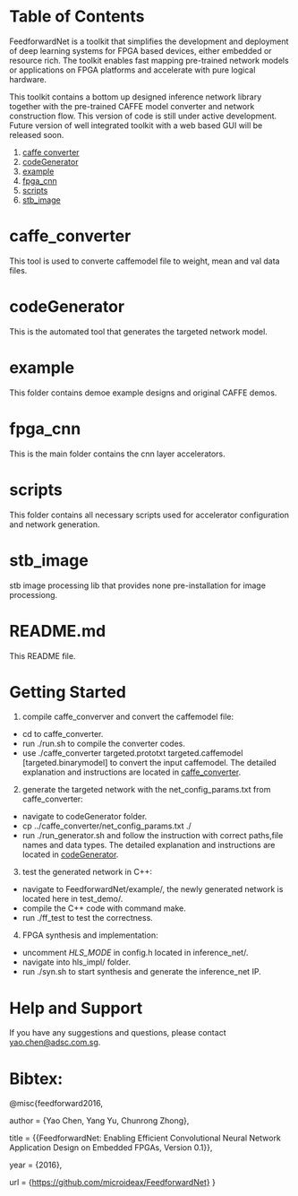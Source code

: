 <span style="display: inline-block;">

# Table of Contents

FeedforwardNet is a toolkit that simplifies the development and deployment of deep learning systems 
for FPGA based devices, either embedded or resource rich. 
The toolkit enables fast mapping pre-trained network models or applications on FPGA platforms and accelerate
with pure logical hardware.

This toolkit contains a bottom up designed inference network library together with the pre-trained CAFFE model
converter and network construction flow.
This version of code is still under active development.
Future version of well integrated toolkit with a web based GUI will be released soon.

1. [caffe converter](#caffeconverter)
2. [codeGenerator](#codegenerator)
3. [example](#exampledesigns)
4. [fpga\_cnn](#fpgacnn)
5. [scripts](#scripts)
6. [stb\_image](#stbimage)


<a name="caffeconverter"></a>
# caffe_converter
This tool is used to converte caffemodel file to weight, mean and val data files.

<a name="codegenerator"></a>
# codeGenerator
This is the automated tool that generates the targeted network model.

<a name="exampledesigns"></a>
# example   
This folder contains demoe example designs and original CAFFE demos.

<a name="fpgacnn"></a>
# fpga\_cnn  
This is the main folder contains the cnn layer accelerators.

<a name="scripts"></a>
# scripts
This folder contains all necessary scripts used for accelerator configuration and network generation.

<a name="stb\_image"></a>
# stb\_image 
stb image processing lib that provides none pre-installation for image processiong.

<a name="readme"></a>
# README.md 
This README file.


# Getting Started

1. compile caffe\_converver and convert the caffemodel file:
- cd to caffe_converter.
- run ./run.sh to compile the converter codes.
- use ./caffe_converter targeted.prototxt targeted.caffemodel [targeted.binarymodel] to convert the input caffemodel.
The detailed explanation and instructions are located in [caffe_converter](./caffe_converter).

2. generate the targeted network with the net_config_params.txt from caffe_converter:
- navigate to codeGenerator folder.
- cp ../caffe_converter/net_config_params.txt ./
- run ./run_generator.sh and follow the instruction with correct paths,file names and data types.
The detailed explanation and instructions are located in [codeGenerator](./codeGenerator).

3. test the generated network in C++:
- navigate to FeedforwardNet/example/, the newly generated network is located here in test_demo/.
- compile the C++ code with command make.
- run ./ff_test to test the correctness.

4. FPGA synthesis and implementation:
- uncomment _HLS_MODE_ in config.h located in inference_net/.
- navigate into hls_impl/ folder.
- run ./syn.sh to start synthesis and generate the inference_net IP.


# Help and Support
If you have any suggestions and questions, please contact yao.chen@adsc.com.sg.


# Bibtex:

@misc{feedforward2016,

  author = {Yao Chen, Yang Yu, Chunrong Zhong},

  title  = {{FeedforwardNet: Enabling Efficient Convolutional Neural Network Application Design on Embedded FPGAs, Version 0.1}},

  year   = {2016},

  url    = {https://github.com/microideax/FeedforwardNet}
}
